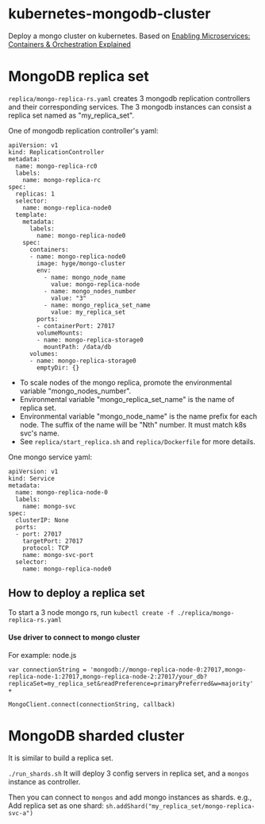 # kubernetes-mongodb-cluster
Deploy a mongo cluster on kubernetes. 
Based on [Enabling Microservices: Containers & Orchestration Explained](https://www.mongodb.com/collateral/microservices-containers-and-orchestration-explained)

# MongoDB replica set

`replica/mongo-replica-rs.yaml` creates 3 mongodb replication controllers and their corresponding services. The 3 mongodb instances can consist a replica set named as "my_replica_set". 

One of mongodb replication controller's yaml:
```
apiVersion: v1
kind: ReplicationController
metadata:
  name: mongo-replica-rc0
  labels:
    name: mongo-replica-rc
spec:
  replicas: 1
  selector:
    name: mongo-replica-node0
  template:
    metadata:
      labels:
        name: mongo-replica-node0
    spec:
      containers:
      - name: mongo-replica-node0
        image: hyge/mongo-cluster
        env:
          - name: mongo_node_name
            value: mongo-replica-node
          - name: mongo_nodes_number
            value: "3"
          - name: mongo_replica_set_name
            value: my_replica_set
        ports:
        - containerPort: 27017
        volumeMounts:
        - name: mongo-replica-storage0
          mountPath: /data/db
      volumes:
      - name: mongo-replica-storage0
        emptyDir: {}
```
* To scale nodes of the mongo replica, promote the environmental variable "mongo_nodes_number". 
* Environmental variable "mongo_replica_set_name" is the name of replica set.
* Environmental variable "mongo_node_name" is the name prefix for each node. The suffix of the name will be "Nth" number. It must match k8s svc's name.
* See `replica/start_replica.sh` and `replica/Dockerfile` for more details.

One mongo service yaml:
```
apiVersion: v1
kind: Service
metadata:
  name: mongo-replica-node-0
  labels:
    name: mongo-svc
spec:
  clusterIP: None
  ports:
  - port: 27017
    targetPort: 27017
    protocol: TCP
    name: mongo-svc-port
  selector:
    name: mongo-replica-node0
```

## How to deploy a replica set

To start a 3 node mongo rs, run 
`kubectl create -f ./replica/mongo-replica-rs.yaml`

#### Use driver to connect to mongo cluster

For example: node.js
```
var connectionString = 'mongodb://mongo-replica-node-0:27017,mongo-replica-node-1:27017,mongo-replica-node-2:27017/your_db?replicaSet=my_replica_set&readPreference=primaryPreferred&w=majority' +

MongoClient.connect(connectionString, callback)
```

# MongoDB sharded cluster

It is similar to build a replica set.

`./run_shards.sh` 
It will deploy 3 config servers in replica set, and a `mongos` instance as controller.

Then you can connect to `mongos` and add mongo instances as shards. e.g., Add replica set as one shard: `sh.addShard("my_replica_set/mongo-replica-svc-a")`
